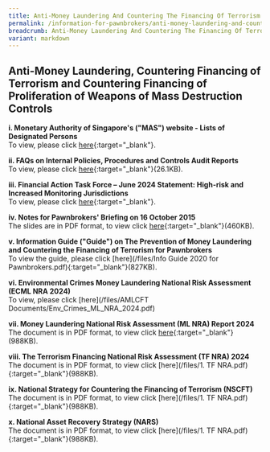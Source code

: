 ```yaml
---
title: Anti-Money Laundering And Countering The Financing Of Terrorism
permalink: /information-for-pawnbrokers/anti-money-laundering-and-countering-the-financing-of-terrorism/
breadcrumb: Anti-Money Laundering And Countering The Financing Of Terrorism
variant: markdown
---
```

Anti-Money Laundering, Countering Financing of Terrorism and Countering Financing of Proliferation of Weapons of Mass Destruction Controls
---

**i. Monetary Authority of Singapore's ("MAS") website - Lists of Designated Persons** <br>
To view, please click [here](http://www.mas.gov.sg/Regulations-and-Financial-Stability/Anti-Money-Laundering-Countering-The-Financing-Of-Terrorism-And-Targeted-Financial-Sanctions/Targeted-Financial-Sanctions/Lists-of-Designated-Individuals-and-Entities.aspx){:target="_blank"}.<br>

**ii. FAQs on Internal Policies, Procedures and Controls Audit Reports** <br>
To view, please click [here](/files/FAQsonPPCaudit.pdf){:target="_blank"}(26.1KB).<br>

**iii. Financial Action Task Force – June 2024 Statement: High-risk and Increased Monitoring Jurisdictions** <br>
To view, please click [here]( https://www.mas.gov.sg/publications/fatf-statement/2024/june-2024-fatf-statement){:target="_blank"}.<br>   

**iv. Notes for Pawnbrokers' Briefing on 16 October 2015** <br>
The slides are in PDF format, to view click [here](/files/AMLCFTNotes.pdf){:target="_blank"}(460KB).<br>

**v. Information Guide ("Guide") on The Prevention of Money Laundering and Countering the Financing of Terrorism for Pawnbrokers** <br>
To view the guide, please click [here](/files/Info Guide 2020 for Pawnbrokers.pdf){:target="_blank"}(827KB).<br>

**vi. Environmental Crimes Money Laundering National Risk Assessment (ECML NRA 2024)** <br>
To view, please click [here](/files/AMLCFT Documents/Env_Crimes_ML_NRA_2024.pdf)<br>

**vii. Money Laundering National Risk Assessment (ML NRA) Report 2024** <br>
The document is in PDF format, to view click [here](/files/Money_Laundering_National_Risk_Assessment_2024.pdf){:target="_blank"}(988KB).<br>

**viii. The Terrorism Financing National Risk Assessment (TF NRA) 2024** <br>
The document is in PDF format, to view click [here](/files/1. TF NRA.pdf){:target="_blank"}(988KB).<br>

**ix. National Strategy for Countering the Financing of Terrorism (NSCFT)** <br>
The document is in PDF format, to view click [here](/files/1. TF NRA.pdf){:target="_blank"}(988KB).<br>

**x. National Asset Recovery Strategy (NARS)** <br>
The document is in PDF format, to view click [here](/files/1. TF NRA.pdf){:target="_blank"}(988KB).<br>